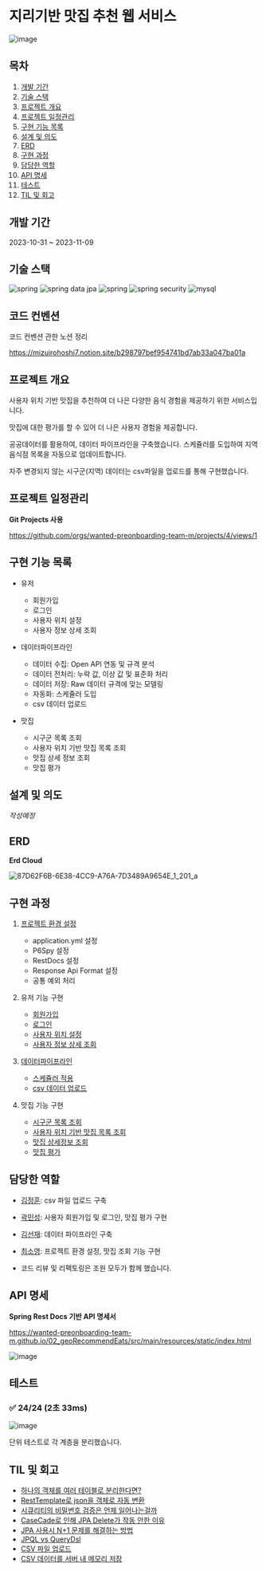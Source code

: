 # 지리기반 맛집 추천 웹 서비스

![image](https://bow-hair-db3.notion.site/image/https%3A%2F%2Fprod-files-secure.s3.us-west-2.amazonaws.com%2F571a24a3-05f9-4ea5-b01f-cba1a3ac070d%2F77d8ee9c-7271-46f6-b4ea-02fda08cccf4%2Flogo.png?table=block&id=a9a2ec57-b655-45e4-be7d-a370c4649007&spaceId=571a24a3-05f9-4ea5-b01f-cba1a3ac070d&width=2000&userId=&cache=v2)

## 목차

1. [개발 기간](#개발-기간)
2. [기술 스택](#기술-스택)
3. [프로젝트 개요](#프로젝트-개요)
4. [프로젝트 일정관리](#프로젝트-일정관리)
5. [구현 기능 목록](#구현-기능-목록)
6. [설계 및 의도](#설계-및-의도)
7. [ERD](#erd)
8. [구현 과정](#구현-과정)
9. [담당한 역할](#담당한-역할)
10. [API 명세](#api-명세)
11. [테스트](#테스트)
12. [TIL 및 회고](#TIL-및-회고)

## 개발 기간

2023-10-31 ~ 2023-11-09

## 기술 스택

<img src="https://img.shields.io/badge/spring-6DB33F?style=for-the-badge&logo=spring&logoColor=white" alt="spring"/> <img src="https://img.shields.io/badge/spring data jpa-6DB33F?style=for-the-badge&logo=spring&logoColor=white" alt="spring data jpa"/> <img src="https://img.shields.io/badge/querydsl-6DB33F?style=for-the-badge&logo=spring&logoColor=white" alt="spring"/> <img src="https://img.shields.io/badge/spring security-6DB33F?style=for-the-badge&logo=springSecurity&logoColor=white" alt="spring security"/> <img src="https://img.shields.io/badge/mysql-4479A1?style=for-the-badge&logo=mysql&logoColor=white" alt="mysql"/>

## 코드 컨벤션

코드 컨벤션 관한 노션 정리

https://mizuirohoshi7.notion.site/b298797bef954741bd7ab33a047ba01a

## 프로젝트 개요

사용자 위치 기반 맛집을 추천하여 더 나은 다양한 음식 경험을 제공하기 위한 서비스입니다.

맛집에 대한 평가를 할 수 있어 더 나은 사용자 경험을 제공합니다.

공공데이터를 활용하여, 데이터 파이프라인을 구축했습니다. 스케쥴러를 도입하여 지역 음식점 목록을 자동으로 업데이트합니다.

자주 변경되지 않는 시구군(지역) 데이터는 csv파일을 업로드를 통해 구현했습니다.

## 프로젝트 일정관리

**Git Projects 사용**

https://github.com/orgs/wanted-preonboarding-team-m/projects/4/views/1

## 구현 기능 목록

* 유저
    * 회원가입
    * 로그인
    * 사용자 위치 설정
    * 사용자 정보 상세 조회


* 데이터파이프라인

    * 데이터 수집: Open API 연동 및 규격 분석
    * 데이터 전처리: 누락 값, 이상 값 및 표준화 처리
    * 데이터 저장: Raw 데이터 규격에 맞는 모델링
    * 자동화: 스케쥴러 도입
    * csv 데이터 업로드


* 맛집
    * 시구군 목록 조회
    * 사용자 위치 기반 맛집 목록 조회
    * 맛집 상세 정보 조회
    * 맛집 평가

## 설계 및 의도

*작성예정*

## ERD

**Erd Cloud**

![87D62F6B-6E38-4CC9-A76A-7D3489A9654E_1_201_a](https://github.com/wanted-preonboarding-team-m/02_geoRecommendEats/assets/57309311/5080cb4a-1d30-44d8-8a4c-f68453506643)

## 구현 과정

1. [프로젝트 환경 설정](https://github.com/wanted-preonboarding-team-m/02_geoRecommendEats/issues/1)
    * application.yml 설정
    * P6Spy 설정
    * RestDocs 설정
    * Response Api Format 설정
    * 공통 예외 처리


2. 유저 기능 구현
    * [회원가입](https://github.com/wanted-preonboarding-team-m/02_geoRecommendEats/issues/13)
    * [로그인](https://github.com/wanted-preonboarding-team-m/02_geoRecommendEats/issues/16)
    * [사용자 위치 설정](https://github.com/wanted-preonboarding-team-m/02_geoRecommendEats/issues/28)
    * [사용자 정보 상세 조회](https://github.com/wanted-preonboarding-team-m/02_geoRecommendEats/issues/28)


3. [데이터파이프라인](https://github.com/wanted-preonboarding-team-m/02_geoRecommendEats/issues/4)
    * [스케쥴러 적용](https://github.com/wanted-preonboarding-team-m/02_geoRecommendEats/issues/38)
    * [csv 데이터 업로드](https://github.com/wanted-preonboarding-team-m/02_geoRecommendEats/issues/8)


4. 맛집 기능 구현
    * [시구군 목록 조회](https://github.com/wanted-preonboarding-team-m/02_geoRecommendEats/issues/19)
    * [사용자 위치 기반 맛집 목록 조회](https://github.com/wanted-preonboarding-team-m/02_geoRecommendEats/issues/21)
    * [맛집 상세정보 조회](https://github.com/wanted-preonboarding-team-m/02_geoRecommendEats/issues/25)
    * [맛집 평가](https://github.com/wanted-preonboarding-team-m/02_geoRecommendEats/issues/29)

## 담당한 역할

* [김정훈](https://github.com/jhva): csv 파일 업로드 구축
* [곽민성](https://github.com/kawkmin): 사용자 회원가입 및 로그인, 맛집 평가 구현
* [김선재](https://github.com/mizuirohoshi7): 데이터 파이프라인 구축
* [최소영](https://github.com/soyeong125): 프로젝트 환경 설정, 맛집 조회 기능 구현

* 코드 리뷰 및 리팩토링은 조원 모두가 함께 했습니다.

## API 명세

**Spring Rest Docs 기반 API 명세서**

https://wanted-preonboarding-team-m.github.io/02_geoRecommendEats/src/main/resources/static/index.html

![image](https://github.com/wanted-preonboarding-team-m/02_geoRecommendEats/assets/57309311/d5034d8c-975a-4e2c-af30-059f4c486f56)

## 테스트

### ✅ 24/24 (2초 33ms)

![image](https://github.com/wanted-preonboarding-team-m/02_geoRecommendEats/assets/57309311/c8265e01-9e0d-417f-865b-408e7e672322)

단위 테스트로 각 계층을 분리했습니다.

## TIL 및 회고

* [하나의 객체를 여러 테이블로 분리한다면?](https://www.notion.so/mizuirohoshi7/ec334759b596410c871d9ea1a3ce47b5?pvs=4)
* [RestTemplate로 json을 객체로 자동 변환](https://www.notion.so/mizuirohoshi7/RestTemplate-json-9402434b740042498a7f748dfc5e78f5?pvs=4)
* [시큐리티의 비밀번호 검증은 언제 일어나는걸까](https://www.notion.so/mizuirohoshi7/2651c325e42b44bab3241164c956f45a?pvs=4)
* [CaseCade로 인해 JPA Delete가 작동 안한 이유](https://www.notion.so/mizuirohoshi7/CaseCade-JPA-Delete-b96e3dfd88e94526a4c8813e6854520e?pvs=4)
* [JPA 사용시 N+1 문제를 해결하는 방법](https://www.notion.so/mizuirohoshi7/JPA-N-1-29737eba15de455aa5b2425a6cdde786?pvs=4)
* [JPQL vs QueryDsl](https://www.notion.so/mizuirohoshi7/JPQL-vs-QueryDsl-e7dbfdc69af24dffbd712a6a71bc5973?pvs=4)
* [CSV 파일 업로드 ](https://www.notion.so/mizuirohoshi7/CSV-b89d73846ab44e8e82feb352521d850d?pvs=4)
* [CSV 데이터를 서버 내 메모리 저장 ](https://www.notion.so/mizuirohoshi7/CSV-7eb427f6fee247e3bae82085bcedeb47?pvs=4)